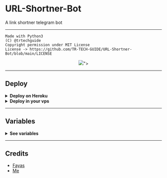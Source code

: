 # URL-Shortner-Bot

A link shortner telegram bot

---

```
Made with Python3
(C) @trtechguide
Copyright permission under MIT License
License -> https://github.com/TR-TECH-GUIDE/URL-Shortner-Bot/blob/main/LICENSE
```


<p align="center">
  <a href="https://github.com/TR-TECH-GUIDE/Unlimited-Filter-Bot">
    <img src="https://trtechguide.files.wordpress.com/2021/07/untitled-design-2.png"></a>">
 
</p>


---

## Deploy 

<details>
  <summary><b>Deploy on Heroku</b></summary>
<br/>


  [![Deploy](https://www.herokucdn.com/deploy/button.svg)](https://heroku.com/deploy?template=https://github.com/TR-TECH-GUIDE/URL-Shortner-Bot)


</details>

<details>
  <summary><b>Deploy in your vps</b></summary>
<br/>

```sh
git clone https://github.com/TR-TECH-GUIDE/URL-Shortner-Bot
cd URL-Shortner-Bot
pip3 install -r requirements.txt
# <Create Variables appropriately>
python3 main.py
```

</details>

---

## Variables

<details>
  <summary><b>See variables</b></summary>
<br/>

- `API_HASH` Your API Hash from my.telegram.org
- `API_ID` Your API ID from my.telegram.org
- `BOT_TOKEN` Your bot token from @BotFather
- `BITLY_API` [Bit.ly](https://bit.ly) api from [dev.bitly.com](https://dev.bitly.com)
- `CUTTLY_API` [Cutt.ly](https://cutt.ly) api from [cutt.ly/cuttly-api](https://cutt.ly/cuttly-api) 
- `SHORTCM_API` [Short.cm](https://short.cm) api from [developers.short.io](https://developers.short.io)
- `GPLINKS_API` [GPLinks.in](https://gplinks.in) api from [gplinks.in/api](https://gplinks.in/api)

</details>

---

## Credits
  
- [Fayas](https://github.com/FayasNoushad)
- [Me](https://github.com/TR-TECH-GUIDE)
